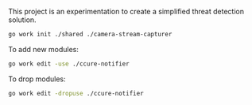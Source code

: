 This project is an experimentation to create a simplified threat detection solution.

```bash
go work init ./shared ./camera-stream-capturer 
```

To add new modules:

```bash
go work edit -use ./ccure-notifier 
```

To drop modules:

```bash
go work edit -dropuse ./ccure-notifier 
```
